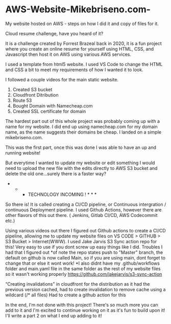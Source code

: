 # AWS-Website-Mikebriseno.com-
My website hosted on AWS - steps on how I did it and copy of files for it.

Cloud resume challenge, have you heard of it?

It is a challenge created by Forrest Brazeal back in 2020, it is a fun project where you create an online resume for yourself using HTML, CSS, and Javascript then host it on AWS using various AWS services. 

I used a template from html5 website. I used VS Code to change the HTML and CSS a bit to meet my requirements of how I wanted it to look. 

I followed a couple videos for the main static website.
1. Created S3 bucket
2. Cloudfront Ditribution
3. Route 53
4. Bought Domain with Namecheap.com
5. Created SSL certificate for domain

The hardest part out of this whole project was probably coming up with a name for my website. I did end up using namecheap.com for my domain name, as the name suggests their domains be cheap. I landed on a simple mikebriseno.com. 

This was the first part, once this was done I was able to have an up and running website!

But everytime I wanted to update my website or edit something I would need to upload the new file with the edits directly to AWS S3 bucket and delete the old one...surely there is a faster way?

* * * TECHNOLOGY INCOMING ! * * *

So there is! It is called creating a CI/CD pipeline, or Continuous intergration / continuous Deployment pipeline. I used Github Actions, however there are other flavors of this out there. ( Jenkins, Gitlab CI/CD, AWS Codecommit etc.)

Using various videos out there I figured out Github actions to create a CI/CD pipeline, allowing me to update my website files on VS CODE > GITHUB > S3 Bucket > Internet(WWW).
I used Jake Jarvis S3 Sync action repo for this! Very easy to use if you dont screw up easy things like I did.
Troubles I had that I figured out
*of note the repo states push to "Master" branch, the default on github is now called Main, so if you are using main, dont forget to change that or else it wont work!
*I also didnt have my .github/workflows folder and main.yaml file in the same folder as the rest of my website files so it wasn't working properly
https://github.com/jakejarvis/s3-sync-action

“Creating invalidations” in cloudfront for the distribution as it had the previous version cached, had to create invalidation to remove cache using a wildcard (/* all files)
Had to create a github action for this

In the end, I'm not done with this project! There's so much more you can add to it and I'm excited to continue working on it as it's fun to build upon it! I'll write a part 2 on what I end up adding to it!

